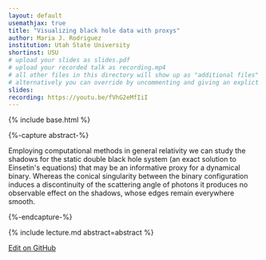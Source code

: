 ```yaml
---
layout: default
usemathjax: true
title: "Visualizing black hole data with proxys"
author: Maria J. Rodriguez
institution: Utah State University
shortinst: USU
# upload your slides as slides.pdf
# upload your recorded talk as recording.mp4
# all other files in this directory will show up as "additional files"
# alternatively you can override by uncommenting and giving an explict URL:
slides: 
recording: https://youtu.be/fVhG2eMfIiI
---
```

{% include base.html %}

{%-capture abstract-%}

Employing computational methods in general relativity we can study the shadows for the static double black hole system (an exact solution to Einsetin's equations) that may be an informative proxy for a dynamical binary. Whereas the conical singularity between the binary configuration induces a discontinuity of the scattering angle of photons it produces no observable effect on the shadows, whose edges remain everywhere smooth.

{%-endcapture-%}

<div class="col-xs-12" markdown="1">
{% include lecture.md abstract=abstract %}

[Edit on GitHub](https://github.com/EinsteinToolkit/et2021uiuc/edit/master/{{page.path}})
</div>
